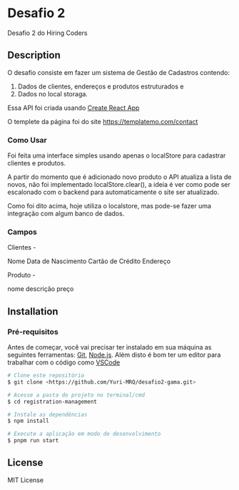 # Desafio 2 

Desafio 2 do Hiring Coders

## Description

O desafio consiste em fazer um sistema de Gestão de Cadastros contendo:

1. Dados de clientes, endereços e produtos estruturados e
2. Dados no local storaga.

Essa API foi criada usando [Create React App](https://github.com/facebook/create-react-app)

O templete da página foi do site https://templatemo.com/contact

### Como Usar

Foi feita uma interface simples usando apenas o localStore para cadastrar clientes e produtos.

A partir do momento que é adicionado novo produto o API atualiza a lista de novos, não foi implementado localStore.clear(), a ideia é ver como pode ser escalonado com o backend para automaticamente o site ser atualizado.

Como foi dito acima, hoje utiliza o localstore, mas pode-se fazer uma integração com algum banco de dados.

### Campos

Clientes -

Nome
Data de Nascimento
Cartão de Crédito
Endereço

Produto - 

nome 
descrição
preço

## Installation

### Pré-requisitos

Antes de começar, você vai precisar ter instalado em sua máquina as seguintes ferramentas:
[Git](https://git-scm.com), [Node.js](https://nodejs.org/en/). 
Além disto é bom ter um editor para trabalhar com o código como [VSCode](https://code.visualstudio.com/)

```bash
# Clone este repositório
$ git clone <https://github.com/Yuri-MRQ/desafio2-gama.git>

# Acesse a pasta do projeto no terminal/cmd
$ cd registration-management

# Instale as dependências
$ npm install

# Execute a aplicação em modo de desenvolvimento
$ pnpm run start
```

## License
MIT License
